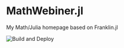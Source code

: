 # MathWebiner.jl
My Math/Julia homepage based on Franklin.jl

![Build and Deploy](https://github.com/terasakisatoshi/MathWebiner.jl/workflows/Build%20and%20Deploy/badge.svg?branch=master)
